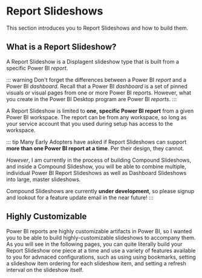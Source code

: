 # Report Slideshows

This section introduces you to Report Slideshows and how to build them.

## What is a Report Slideshow?

A Report Slideshow is a Displagent slideshow type that is built from a specific Power BI *report*.

::: warning
Don't forget the differences between a Power BI *report* and a Power BI *dashboard*. Recall that a Power BI *dashboard* is a set of pinned visuals or visual pages from one or more Power BI reports. However, what you create in the Power BI Desktop program are Power BI *reports*.
:::

A Report Slideshow is limited to **one, specific Power BI report** from a given Power BI workspace. The report can be from any workspace, so long as your service account that you used during setup has access to the workspace.

::: tip
Many Early Adopters have asked if Report Slideshows can support **more than one Power BI report at a time**. Per their design, they cannot.

*However*, I am currently in the process of building Compound Slideshows, and inside a Compound Slideshow, you will be able to combine multiple, individual Power BI Report Slideshows as well as Dashboard Slideshows into large, master slideshows.

Compound Slideshows are currently **under development**, so please signup and lookout for a feature update email in the near future!
:::

## Highly Customizable

Power BI reports are highly customizable artifacts in Power BI, so I wanted you to be able to build highly-customizable slideshows to accompany them. As you will see in the following pages, you can quite literally build your Report Slideshow one piece at a time and use a variety of features available to you for advnaced configurations, such as using using bookmarks, setting a slideshow item ordering for each slideshow item, and setting a refresh interval on the slideshow itself.